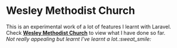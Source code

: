 <head>
 <meta charset='utf-8'>
</head>

<h1>Wesley Methodist Church</h1>
<p>
This is an experimental work of a lot of features I learnt with Laravel.<br>
Check <a href="wesleychurch.herokuapp.com"><strong>Wesley Methodist Church</strong></a>  to view what I have done so far.<br>
<em>Not really appealing but learnt I've learnt a lot.:sweat_smile:</em>
</p>